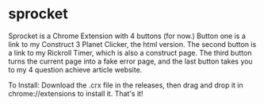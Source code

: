 # sprocket
Sprocket is a Chrome Extension with 4 buttons (for now.) Button one is a link to my Construct 3 Planet Clicker, the html version. The second button is a link to my Rickroll Timer, which is also a construct page. The third button turns the current page into a fake error page, and the last button takes you to my 4 question achieve article website.

To Install:
Download the .crx file in the releases, then drag and drop it in chrome://extensions to install it. That's it!
